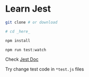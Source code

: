 # Learn Jest

```bash
git clone # or download

# cd _here_

npm install

npm run test:watch
```

Check [Jest Doc](https://jestjs.io/docs/en/expect)

Try change test code in `*test.js` files